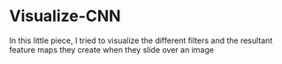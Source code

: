 # Visualize-CNN
In this little piece, I tried to visualize the different filters and the resultant feature maps they create when they slide over an image
